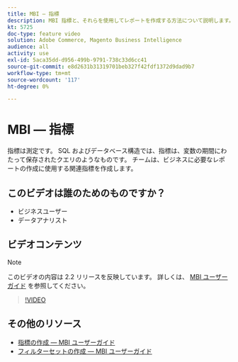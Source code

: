 ```yaml
---
title: MBI — 指標
description: MBI 指標と、それらを使用してレポートを作成する方法について説明します。
kt: 5725
doc-type: feature video
solution: Adobe Commerce, Magento Business Intelligence
audience: all
activity: use
exl-id: 5aca35dd-d956-499b-9791-738c33d6cc41
source-git-commit: e8d2631b31319701beb327f42fdf1372d9dad9b7
workflow-type: tm+mt
source-wordcount: '117'
ht-degree: 0%

---
```


# MBI — 指標

指標は測定です。 SQL およびデータベース構造では、指標は、変数の期間にわたって保存されたクエリのようなものです。 チームは、ビジネスに必要なレポートの作成に使用する関連指標を作成します。

## このビデオは誰のためのものですか？

- ビジネスユーザー
- データアナリスト

## ビデオコンテンツ

>[!NOTE]
>
>このビデオの内容は 2.2 リリースを反映しています。 詳しくは、 [MBI ユーザーガイド](https://experienceleague.adobe.com/docs/commerce-business-intelligence/mbi/guide-overview.html) を参照してください。

>[!VIDEO](https://video.tv.adobe.com/v/35980?quality=12&learn=on)

## その他のリソース

- [指標の作成 — MBI ユーザーガイド](https://experienceleague.adobe.com/docs/commerce-business-intelligence/mbi/build/reports/ess-manage-data-metrics.html)
- [フィルターセットの作成 — MBI ユーザーガイド](https://experienceleague.adobe.com/docs/commerce-business-intelligence/mbi/build/reports/ess-manage-data-filters.html)
